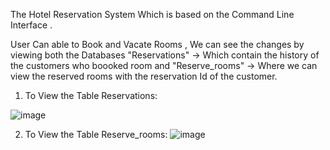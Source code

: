 The Hotel Reservation System Which is based on the Command Line Interface .

User Can able to Book and Vacate Rooms , We can see the changes by viewing both the Databases "Reservations" -> Which contain the history of the customers who boooked room and "Reserve_rooms" -> Where we can 
view the reserved rooms with the reservation Id of the customer.

1. To View the Table Reservations:

![image](https://github.com/kaaviya-s/Hotel_Room_Reservation_System/assets/83899413/d1beaf56-77a3-4e7c-8b10-0f61f766c1d2)

2. To View the Table Reserve_rooms:
![image](https://github.com/kaaviya-s/Hotel_Room_Reservation_System/assets/83899413/2308d427-2360-4958-9e3b-4a5bca60cc75)
